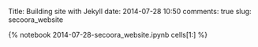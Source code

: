 Title: Building site with Jekyll
date:  2014-07-28 10:50
comments: true
slug: secoora_website

{% notebook 2014-07-28-secoora_website.ipynb cells[1:] %}
